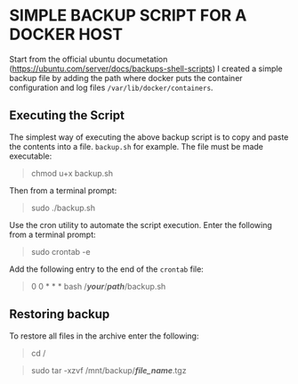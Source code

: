 # SIMPLE BACKUP SCRIPT FOR A DOCKER HOST
Start from the official ubuntu documetation (https://ubuntu.com/server/docs/backups-shell-scripts) I created a simple backup file by adding the path where docker puts the container configuration and log files `/var/lib/docker/containers`.

## Executing the Script
The simplest way of executing the above backup script is to copy and paste the contents into a file. `backup.sh` for example. The file must be made executable:
> chmod u+x backup.sh

Then from a terminal prompt:
>sudo ./backup.sh



Use the cron utility to automate the script execution.
Enter the following from a terminal prompt:

> sudo crontab -e

Add the following entry to the end of the `crontab` file:
> 0 0 * * * bash /***your***/***path***/backup.sh


## Restoring backup
To restore all files in the archive enter the following:
> cd /

> sudo tar -xzvf /mnt/backup/***file_name***.tgz
